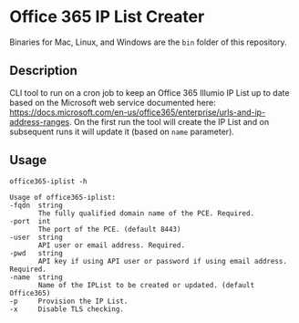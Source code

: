 # Office 365 IP List Creater
Binaries for Mac, Linux, and Windows are the `bin` folder of this repository.

## Description
CLI tool to run on a cron job to keep an Office 365 Illumio IP List up to date based on the Microsoft web service documented here: https://docs.microsoft.com/en-us/office365/enterprise/urls-and-ip-address-ranges.
On the first run the tool will create the IP List and on subsequent runs it will update it (based on `name` parameter).

## Usage
`office365-iplist -h`

```
Usage of office365-iplist:
-fqdn  string
       The fully qualified domain name of the PCE. Required.
-port  int
       The port of the PCE. (default 8443)
-user  string
       API user or email address. Required.
-pwd   string
       API key if using API user or password if using email address. Required.
-name  string
       Name of the IPList to be created or updated. (default Office365)
-p     Provision the IP List.
-x     Disable TLS checking.
```
